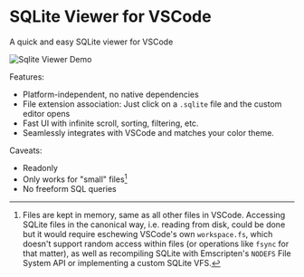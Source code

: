 # SQLite Viewer for VSCode

A quick and easy SQLite viewer for VSCode

![Sqlite Viewer Demo](https://raw.githubusercontent.com/qwtel/sqlite-viewer-vscode/master/documentation/demo.gif)

Features:
- Platform-independent, no native dependencies
- File extension association: Just click on a `.sqlite` file and the custom editor opens
- Fast UI with infinite scroll, sorting, filtering, etc.
- Seamlessly integrates with VSCode and matches your color theme. 

Caveats:
- Readonly
- Only works for "small" files[^1]
- No freeform SQL queries

[^1]: Files are kept in memory, same as all other files in VSCode. Accessing SQLite files in the canonical way, i.e. reading from disk, could be done but it would require eschewing VSCode's own `workspace.fs`, which doesn't support random access within files (or operations like `fsync` for that matter), as well as recompiling SQLite with Emscripten's `NODEFS` File System API or implementing a custom SQLite VFS. 